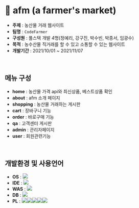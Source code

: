 #  🌿 afm (a farmer's market) 
- **주제** : 농산물 거래 웹사이트
- **팀명** : `CodeFarmer`
- **구성원** : 풀스택 개발 4명(정예리, 강구진, 박수빈, 박종서, 임광수)
- **목적** : 농수산물 직거래를 할 수 있고 소통할 수 있는 웹사이트
- **개발기간** : 2021/10/01 ~ 2021/11/07
<br>

## 메뉴 구성
* **home** : 농산물 가격 api와 최신상품, 베스트상품 확인
* **about** : afm 소개 페이지
* **shopping** : 농산물 거래하는 게시판
* **cart** : 장바구니 기능
* **order** : 바로구매 기능
* **qa** : 고객센터 게시판
* **admin** : 관리자페이지
* **user** : 회원관련기능

<br>


## 개발환경 및 사용언어
* **OS** : <img src ="https://img.shields.io/badge/Windows-0078D6.svg?&style=for-the-badge&logo=Windows&logoColor=white"/>
* **IDE** : <img src ="https://img.shields.io/badge/Eclipse-2C2255.svg?&style=for-the-badge&logo=Eclipse&logoColor=white"/>
* **WAS** : <img src ="https://img.shields.io/badge/Apache Tomcat-F8DC75.svg?&style=for-the-badge&logo=Apache Tomcat&logoColor=white"/>
* **DB** : <img src ="https://img.shields.io/badge/Oracle-F80000.svg?&style=for-the-badge&logo=Oracle&logoColor=white"/>
* **PL** : <img src ="https://img.shields.io/badge/Java-007396.svg?&style=for-the-badge&logo=Java&logoColor=white"/><img src ="https://img.shields.io/badge/HTML5-E34F26.svg?&style=for-the-badge&logo=HTML5&logoColor=white"/><img src ="https://img.shields.io/badge/CSS3-1572B6.svg?&style=for-the-badge&logo=CSS3&logoColor=white"/><img src ="https://img.shields.io/badge/JavaScript-F7DF1E.svg?&style=for-the-badge&logo=JavaScript&logoColor=white"/><img src ="https://img.shields.io/badge/jQuery-0769AD.svg?&style=for-the-badge&logo=jQuery&logoColor=white"/>


<br><br>

<!--

## 💚 contact us 

[![Linkedin Badge](https://img.shields.io/badge/GitHub-181717?style=flat-square&logo=GitHub&logoColor=white&link=https://github.com/yeri3177/afmSemiProject)](https://github.com/yeri3177/afmSemiProject)
👈 **깃허브 주소 링크**

[![Youtube Badge](https://img.shields.io/badge/Youtube-ff0000?style=flat-square&logo=youtube&link=https://youtu.be/1PMJ-3eISJw)](https://youtu.be/1PMJ-3eISJw)
👈 **발표 영상 링크**
-->

